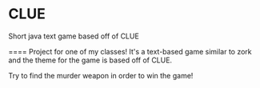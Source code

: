 CLUE
====

Short java text game based off of CLUE

====
Project for one of my classes! It's a text-based game similar to zork and the theme for the game is based off of CLUE. 

Try to find the murder weapon in order to win the game!
